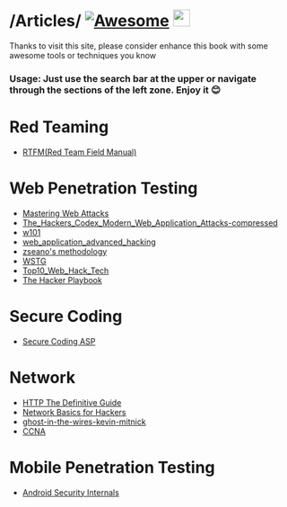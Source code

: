 

# /Articles/ [![Awesome](https://cdn.jsdelivr.net/gh/sindresorhus/awesome@d7305f38d29fed78fa85652e3a63e154dd8e8829/media/badge.svg)](https://github.com/sindresorhus/awesome#readme) <img src="https://raw.githubusercontent.com/MartinHeinz/MartinHeinz/master/wave.gif" width="30px" height="30px" />




Thanks to visit this site, please consider enhance this book with some awesome tools or techniques you know

### **Usage: Just use the search bar at the upper or navigate through the sections of the left zone. Enjoy it** :blush:&#x20;

# Red Teaming

* [RTFM(Red Team Field Manual)](https://github.com/M0G3H/Articles/blob/main/RTFM(Red%20Team%20Field%20Manual).pdf)

# Web Penetration Testing 

* [Mastering Web Attacks](https://github.com/M0G3H/Articles/blob/main/Mastering%20Web%20Attacks.pdf)
* [The_Hackers_Codex_Modern_Web_Application_Attacks-compressed](https://github.com/M0G3H/Articles/blob/main/The_Hackers_Codex_Modern_Web_Application_Attacks-compressed.pdf)
* [w101](https://github.com/M0G3H/Articles/blob/main/w101.pdf)
* [web_application_advanced_hacking](https://github.com/M0G3H/Articles/blob/main/web_application_advanced_hacking.pdf)
* [zseano's methodology](https://github.com/M0G3H/Articles/blob/main/zseano's%20methodology.pdf)
* [WSTG](https://github.com/M0G3H/Articles/blob/main/wstg-v4.1.pdf)
* [Top10_Web_Hack_Tech](https://github.com/M0G3H/Articles/blob/main/Top10_Web_Hack_Tech.pdf)
* [The Hacker Playbook](https://github.com/M0G3H/Articles/blob/main/The%20Hacker%20Playbook%202%20Practical%20Guide%20To%20Penetration%20Testing%20By%20Peter%20Kim.pdf)

# Secure Coding

* [Secure Coding ASP](https://github.com/M0G3H/Articles/blob/main/Secure%20Coding%20ASP.pdf)

# Network

* [HTTP The Definitive Guide](https://github.com/M0G3H/Articles/blob/main/HTTP%20The%20Definitive%20Guide.pdf)
* [Network Basics for Hackers](https://github.com/M0G3H/Articles/blob/main/Network%20Basics%20for%20Hackers.pdf)
* [ghost-in-the-wires-kevin-mitnick](https://github.com/M0G3H/Articles/blob/main/ghost-in-the-wires-kevin-mitnick_%5B%40iBlackCube%5D.pdf)
* [CCNA](https://github.com/M0G3H/Articles/blob/main/CCNA.pdf)

# Mobile Penetration Testing 

* [Android Security Internals](https://github.com/M0G3H/Articles/blob/main/Android%20Security%20Internals.pdf)
